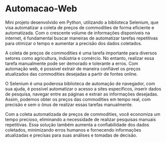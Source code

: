 # Automacao-Web
Mini projeto desenvolvido em Python, utilizando a biblioteca Selenium, que visa automatizar a coleta de preços de commodities de forma eficiente e automatizada. Com o crescente volume de informações disponíveis na internet, é fundamental buscar maneiras de automatizar tarefas repetitivas para otimizar o tempo e aumentar a precisão dos dados coletados.

A coleta de preços de commodities é uma tarefa importante para diversos setores como agricultura, indústria e comércio. No entanto, realizar essa tarefa manualmente pode ser demorado e tolerante a erros. Com automação web, é possivel extrair de maneira confiável os preços atualizados das commodities desejadas a partir de fontes online.

O Selenium é uma poderosa biblioteca de automação de navegador, com sua ajuda, é possível automatizar o acesso a sites específicos, inserir dados de pesquisa, navegar entre as páginas e extrair as informações desejadas. Assim, podemos obter os preços das commodities em tempo real, com precisão e sem o ônus de realizar essas tarefas manualmente.

Com a coleta automatizada de preços de commodities, você economiza um tempo precioso, eliminando a necessidade de realizar pesquisas manuais repetitivas. Essa solução também aumenta a confiabilidade dos dados coletados, minimizando erros humanos e fornecendo informações atualizadas e precisas para suas análises e tomadas de decisão.
